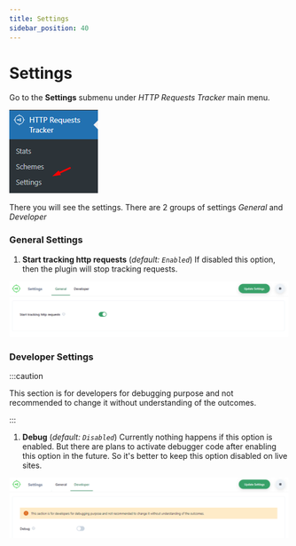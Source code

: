 ```yaml
---
title: Settings
sidebar_position: 40
---
```


# Settings

Go to the **Settings** submenu under *HTTP Requests Tracker* main menu.

![Screenshot](./Screenshot_1.png)

There you will see the settings. There are 2 groups of settings *General* and *Developer*

### General Settings

1. **Start tracking http requests** (*default: `Enabled`*) If disabled this option, then the plugin will stop tracking requests.

![Screenshot](./Screenshot_2.png)

### Developer Settings

:::caution

This section is for developers for debugging purpose and not recommended to change it without understanding of the outcomes.

:::

1. **Debug** (*default: `Disabled`*) Currently nothing happens if this option is enabled. But there are plans to activate debugger code after enabling this option in the future. So it's better to keep this option disabled on live sites.

![Screenshot](./Screenshot_3.png)
